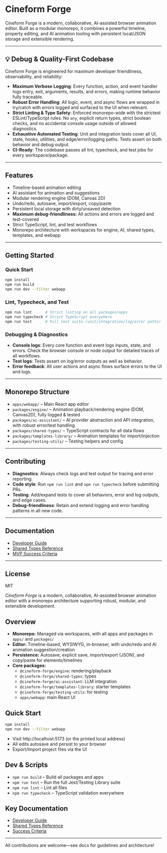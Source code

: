 # Cineform Forge

Cineform Forge is a modern, collaborative, AI-assisted browser animation editor. Built as a modular monorepo, it combines a powerful timeline, property editing, and AI animation tooling with persistent local/JSON storage and extensible rendering.

---

## 💡 Debug & Quality-First Codebase

Cineform Forge is engineered for maximum developer friendliness, observability, and reliability:

- **Maximum Verbose Logging**: Every function, action, and event handler logs entry, exit, arguments, results, and errors, making runtime behavior fully traceable.
- **Robust Error Handling**: All logic, event, and async flows are wrapped in try/catch with errors logged and surfaced to the UI when relevant.
- **Strict Linting & Type Safety**: Enforced monorepo-wide with the strictest ESLint/TypeScript rules. No `any`, explicit return types, strict boolean checks, and no accidental console usage outside of allowed diagnostics.
- **Exhaustive Automated Testing**: Unit and integration tests cover all UI, state, hooks, utilities, and edge/error/logging paths. Tests assert on both behavior and debug output.
- **CI-Ready**: The codebase passes all lint, typecheck, and test jobs for every workspace/package.

---

## Features

- Timeline-based animation editing
- AI assistant for animation and suggestions
- Modular rendering engine (DOM, Canvas 2D)
- Undo/redo, autosave, import/export, copy/paste
- Persistent local storage with dirty/unsaved detection
- **Maximum debug-friendliness:** All actions and errors are logged and test-covered
- Strict TypeScript, lint, and test workflows
- Monorepo architecture with workspaces for engine, AI, shared types, templates, and webapp

---

## Getting Started

### Quick Start

```bash
npm install
npm run build
npm run dev --filter webapp
```

### Lint, Typecheck, and Test

```bash
npm run lint      # Strict linting on all packages/apps
npm run typecheck # Strict TypeScript everywhere
npm run test      # Full test suite (unit/integration/log/error paths)
```

### Debugging & Diagnostics

- **Console logs**: Every core function and event logs inputs, state, and errors. Check the browser console or node output for detailed traces of all workflows.
- **Test logs**: Tests assert on log/error outputs as well as behavior.
- **Error feedback**: All user actions and async flows surface errors to the UI and logs.

---

## Monorepo Structure

- `apps/webapp/` – Main React app editor
- `packages/engine/` – Animation playback/rendering engine (DOM, Canvas2D), fully logged & tested
- `packages/ai-assistant/` – AI provider abstraction and API integration, with robust error/test handling
- `packages/shared-types/` – TypeScript contracts for all data flows
- `packages/templates-library/` – Animation templates for import/injection
- `packages/testing-utils/` – Testing helpers and config

---

## Contributing

- **Diagnostics**: Always check logs and test output for tracing and error reporting.
- **Code style**: Run `npm run lint` and `npm run typecheck` before submitting PRs.
- **Testing**: Add/expand tests to cover all behaviors, error and log outputs, and edge cases.
- **Debug-friendliness**: Retain and extend logging and error handling patterns in all new code.

---

## Documentation

- [Developer Guide](docs/DEVELOPER_GUIDE.md)
- [Shared Types Reference](docs/SHARED_TYPES.md)
- [MVP Success Criteria](docs/SUCCESS_CRITERIA_V1.md)

---

## License

MIT

_Cineform Forge_ is a modern, collaborative, AI-assisted browser animation editor with a monorepo architecture supporting robust, modular, and extensible development.

## Overview

- **Monorepo:** Managed via workspaces, with all apps and packages in `apps/` and `packages/`
- **Editor:** Timeline-based, WYSIWYG, in-browser, with undo/redo and AI animation suggestion/creation
- **Persistence:** Autosave, explicit save, import/export (JSON), and copy/paste for elements/timelines
- **Core packages:**  
  - `@cineform-forge/engine`: rendering/playback  
  - `@cineform-forge/shared-types`: types  
  - `@cineform-forge/ai-assistant`: LLM integration  
  - `@cineform-forge/templates-library`: starter templates  
  - `@cineform-forge/testing-utils`: for testing
  - `apps/webapp`: main React UI

## Quick Start

```sh
npm install
npm run dev --filter webapp
```

- Visit http://localhost:5173 (or the printed local address)
- All edits autosave and persist to your browser
- Export/Import project files via the UI

## Dev & Scripts

- `npm run build` – Build all packages and apps
- `npm run test` – Run the full Jest/Testing Library suite
- `npm run lint` – Lint all files
- `npm run typecheck` – TypeScript validation everywhere

## Key Documentation
- [Developer Guide](./docs/DEVELOPER_GUIDE.md)
- [Shared Types Reference](./docs/SHARED_TYPES.md)
- [Success Criteria](./docs/SUCCESS_CRITERIA_V1.md)

---

All contributions are welcome—see docs for guidelines and architecture!
